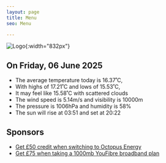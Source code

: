 ```yaml
---
layout: page
title: Menu
seo: Menu

---
```


![Logo](/images/logo.jpg){:width="832px"}

<!-- weather_marker starts -->
## On Friday, 06 June 2025

- The average temperature today is 16.37˚C,
- With highs of 17.21˚C and lows of 15.53˚C,
- It may feel like 15.58˚C with scattered clouds
- The wind speed is 5.14m/s and visibility is 10000m
- The pressure is 1006hPa and humidity is 58%
- The sun will rise at 03:51 and set at 20:22

<!-- weather_marker ends -->

## Sponsors

- [Get £50 credit when switching to Octopus Energy](https://bit.ly/3oD1nnS)
- [Get £75 when taking a 1000mb YouFibre broadband plan](https://aklam.io/91zWhU?)
